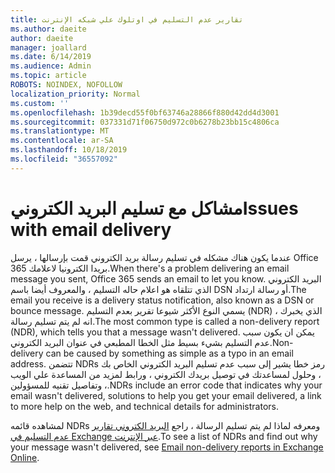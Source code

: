 ```yaml
---
title: تقارير عدم التسليم في اوتلوك علي شبكه الإنترنت
ms.author: daeite
author: daeite
manager: joallard
ms.date: 6/14/2019
ms.audience: Admin
ms.topic: article
ROBOTS: NOINDEX, NOFOLLOW
localization_priority: Normal
ms.custom: ''
ms.openlocfilehash: 1b39decd55f0bf63746a28866f880d42dd4d3001
ms.sourcegitcommit: 037331d71f06750d972c0b6278b23bb15c4806ca
ms.translationtype: MT
ms.contentlocale: ar-SA
ms.lasthandoff: 10/18/2019
ms.locfileid: "36557092"
---
```

# <a name="issues-with-email-delivery"></a><span data-ttu-id="f9634-102">مشاكل مع تسليم البريد الكتروني</span><span class="sxs-lookup"><span data-stu-id="f9634-102">Issues with email delivery</span></span>

<span data-ttu-id="f9634-103">عندما يكون هناك مشكله في تسليم رسالة بريد الكتروني قمت بإرسالها ، يرسل Office 365 بريدا الكترونيا لاعلامك.</span><span class="sxs-lookup"><span data-stu-id="f9634-103">When there's a problem delivering an email message you sent, Office 365 sends an email to let you know.</span></span> <span data-ttu-id="f9634-104">البريد الكتروني الذي تتلقاه هو اعلام حاله التسليم ، والمعروف أيضا باسم DSN أو رسالة ارتداد.</span><span class="sxs-lookup"><span data-stu-id="f9634-104">The email you receive is a delivery status notification, also known as a DSN or bounce message.</span></span> <span data-ttu-id="f9634-105">يسمي النوع الأكثر شيوعا تقرير بعدم التسليم (NDR) ، الذي يخبرك انه لم يتم تسليم رسالة.</span><span class="sxs-lookup"><span data-stu-id="f9634-105">The most common type is called a non-delivery report (NDR), which tells you that a message wasn't delivered.</span></span> <span data-ttu-id="f9634-106">يمكن ان يكون سبب عدم التسليم بشيء بسيط مثل الخطا المطبعي في عنوان البريد الكتروني.</span><span class="sxs-lookup"><span data-stu-id="f9634-106">Non-delivery can be caused by something as simple as a typo in an email address.</span></span> <span data-ttu-id="f9634-107">تتضمن NDRs رمز خطا يشير إلى سبب عدم تسليم البريد الكتروني الخاص بك ، وحلول لمساعدتك في توصيل بريدك الكتروني ، ورابط لمزيد من المساعدة علي الويب ، وتفاصيل تقنيه للمسؤولين.</span><span class="sxs-lookup"><span data-stu-id="f9634-107">NDRs include an error code that indicates why your email wasn't delivered, solutions to help you get your email delivered, a link to more help on the web, and technical details for administrators.</span></span>

<span data-ttu-id="f9634-108">لمشاهده قائمه NDRs ومعرفه لماذا لم يتم تسليم الرسالة ، راجع [البريد الكتروني تقارير عدم التسليم في Exchange عبر الإنترنت](https://docs.microsoft.com/exchange/mail-flow-best-practices/non-delivery-reports-in-exchange-online/non-delivery-reports-in-exchange-online).</span><span class="sxs-lookup"><span data-stu-id="f9634-108">To see a list of NDRs and find out why your message wasn't delivered, see [Email non-delivery reports in Exchange Online](https://docs.microsoft.com/exchange/mail-flow-best-practices/non-delivery-reports-in-exchange-online/non-delivery-reports-in-exchange-online).</span></span>